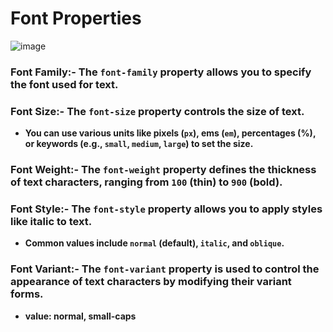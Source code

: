 # Font Properties
![image](https://github.com/user-attachments/assets/bad0b915-d02d-444b-9f32-feb9cc374f33)

### Font Family:- The `font-family` property allows you to specify the font used for text.

### Font Size:- The `font-size` property controls the size of text.
- **You can use various units like pixels (`px`), ems (`em`), percentages (%), or keywords (e.g., `small`, `medium`, `large`) to set the size.**
### Font Weight:- The `font-weight` property defines the thickness of text characters, ranging from `100` (thin) to `900` (bold).
### Font Style:- The `font-style` property allows you to apply styles like italic to text.
- **Common values include `normal` (default), `italic`, and `oblique`.**
### Font Variant:- The `font-variant` property is used to control the appearance of text characters by modifying their variant forms.
- **value: normal, small-caps**
